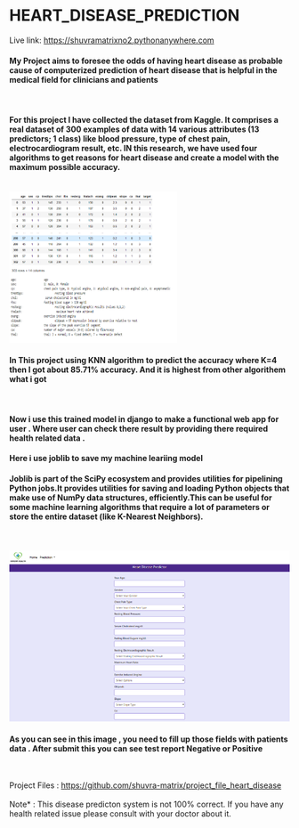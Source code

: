 # HEART_DISEASE_PREDICTION
Live link:
<a href="https://shuvramatrixno2.pythonanywhere.com/">https://shuvramatrixno2.pythonanywhere.com</a>

<h4> My Project aims to foresee the odds of having heart disease as probable cause of 
computerized prediction of heart disease that is helpful in the medical field for clinicians and 
patients </h4>
<br>
<h4>For this project I have collected the dataset from Kaggle. It comprises a real 
dataset of 300 examples of data with 14 various attributes (13 predictors; 1 class) like blood 
pressure, type of chest pain, electrocardiogram result, etc. IN this research, we have used 
four algorithms to get reasons for heart disease and create a model with the maximum 
possible accuracy.
</h4>
<br>
<img style="width:60% ; height:20% ; " src="https://github.com/shuvra-matrix/HEART_DISEASE_PREDICTION/blob/master/static/images/no1.png?raw=true" >
<br>
<h4>In This project using KNN algorithm to predict the accuracy where K=4 then I got 
about 85.71% accuracy. And it is highest from other algorithem what i got </h4>
<br>
<h4>Now i use this trained model in django to make a functional web app for user . Where user can check there result by providing there required health related data . </h4>
<h4> Here i use joblib to save my machine leariing model </h4>
<h4> Joblib is part of the SciPy ecosystem and provides utilities for pipelining Python jobs.It provides utilities for saving and loading Python objects that make use of NumPy data structures, efficiently.This can be useful for some machine learning algorithms that require a lot of parameters or store the entire dataset (like K-Nearest Neighbors). </h4>
<br>
<br>
<img style="width:700px" src="https://github.com/shuvra-matrix/HEART_DISEASE_PREDICTION/blob/master/static/images/no2.png?raw=true" >
<br>
<h4>As you can see in this image , you need to fill up those fields with patients data . After submit this you can see test report Negative or Positive </h4>
<br>
  
Project Files : <a href="https://github.com/shuvra-matrix/project_file_heart_disease">https://github.com/shuvra-matrix/project_file_heart_disease</a> 
<br>
<br>
Note* : This disease predicton system is not 100% correct. If you have any health related issue please consult with your doctor about it.  
